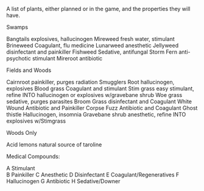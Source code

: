 A list of plants, either planned or in the game, and the properties they will have.

Swamps

Bangtails       explosives, hallucinogen
Mireweed        fresh water, stimulant
Brineweed       Coagulant, flu medicine
Lunarweed       anesthetic
Jellyweed       disinfectant and painkiller
Fishweed        Sedative, antifungal
Storm Fern      anti-psychotic stimulant
Mireroot        antibiotic

Fields and Woods

Cairnroot       painkiller, purges radiation
Smugglers Root  hallucinogen, explosives
Blood grass     Coagulant and stimulant
Stim grass      easy stimulant, refine INTO hallucinogen or explosives w/gravebane shrub
Woe grass       sedative, purges parasites
Broom Grass     disinfectant and Coagulant
White Wound     Antibiotic and Painkiller
Corpse Fuzz     Antibiotic and Coagulant
Ghost thistle   Hallucinogen, insomnia
Gravebane shrub anesthetic, refine INTO explosives w/Stimgrass

Woods Only

Acid lemons     natural source of taroline


Medical Compounds:

A Stimulant            
B Painkiller
C Anesthetic
D Disinfectant
E Coagulant/Regeneratives
F Hallucinogen
G Antibiotic
H Sedative/Downer